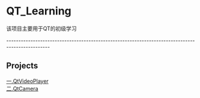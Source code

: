 # QT_Learning
该项目主要用于QT的初级学习
<p>------------------------------------------------------------------------------------------------</p>
<h2>Projects</h2>
<a class="text-decoration:none" href = "https://blog.csdn.net/Keep_Trying_Go/article/details/140296792" >一.QtVideoPlayer</a><br/>
<a class="text-decoration:none" href = "https://blog.csdn.net/Keep_Trying_Go/article/details/140515351" >二.QtCamera</a>
